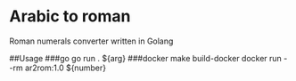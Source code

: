 # Arabic to roman
Roman numerals converter written in Golang

##Usage
###go
go run . ${arg}
###docker 
make  build-docker
docker run --rm ar2rom:1.0 ${number}

